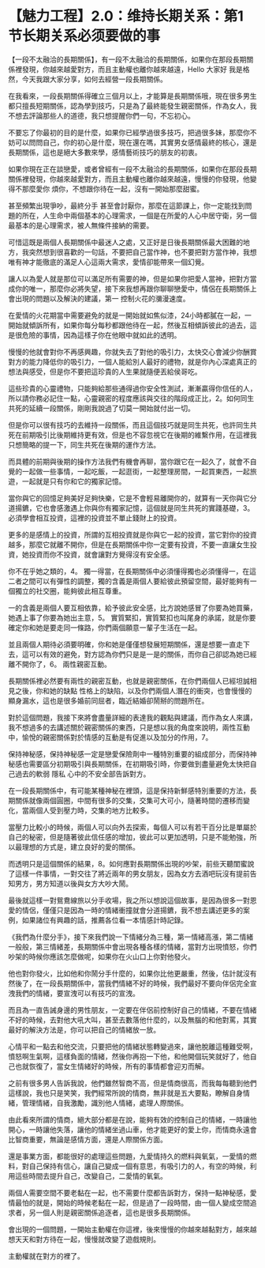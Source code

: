 # 【魅力工程】2.0：维持长期关系：第1节长期关系必须要做的事

【一段不太融洽的長期關係】，有一段不太融洽的長期關係，如果你在那段長期關係裡發現，你越來越愛對方，而且主動權也離你越來越遠，Hello 大家好 我是格然，今天我跟大家分享，如何去經營一段長期關係。

在我看來，一段長期關係得確立三個月以上，才能算是長期關係哦，現在很多男生都只擅長短期關係，認為學到技巧，只是為了最終能發生親密關係，作為女人，我不想去評論那些人的道德，我只想提醒你們一句，不忘初心。

不要忘了你最初的目的是什麼，如果你已經學過很多技巧，把過很多妹，那麼你不妨可以問問自己，你的初心是什麼，現在還在嗎，其實男女感情最終的核心，還是長期關係，這也是絕大多數來學，感情藝術技巧的朋友的初衷。

如果你現在正在談戀愛，或者曾經有一段不太融洽的長期關係，如果你在那段長期關係裡發現，你越來越愛對方，而且主動權也離你越來越遠，慢慢的你發現，他變得不那麼愛你 煩你，不想跟你待在一起，沒有一開始那麼甜蜜。

甚至頻繁出現爭吵，最終分手 甚至會討厭你，那麼在這節課上，你一定能找到問題的所在，人生命中兩個基本的心理需求，一個是在所愛的人心中居守衛，另一個最基本的是心理需求，被人無條件接納的需要。

可惜這既是兩個人長期關係中最迷人之處，又正好是日後長期關係最大困難的地方，我突然想到很喜歡的一句話，不要把自己當作神，也不要把對方當作神，我想唯有神才能徹底的滿足人心這兩大需求，愛情卻能帶來一個幻覺。

讓人以為愛人就是那位可以滿足所有需要的神，但是如果你把愛人當神，把對方當成你的唯一，那麼你必將失望，接下來我想再跟你聊聊戀愛中，情侶在長期關係上會出現的問題以及解決的建議，第一 控制火花的瀰漫速度。

在愛情的火花期當中需要避免的就是一開始就如焦似漆，24小時都膩在一起，一開始就傾訴所有，如果你每分每秒都跟他待在一起，然後互相傾訴彼此的過去，這是很危險的事情，因為這樣子你在他眼中就如此的透明。

慢慢的他就會對你不再感興趣，你就失去了對他的吸引力，太快交心會減少你酬賞對方的能力降低你的吸引力，一個人能給別人最好的禮物，就是你內心深處真正的想法與感受，但是你不要把這珍貴的人生果就隨便丟給侯哥吃。

這些珍貴的心靈禮物，只能夠給那些通得過你安全性測試，漸漸贏得你信任的人，所以請你務必記住一點，心靈親密的程度應該與交往的階段成正比，2。如何同生共死的延續一段關係，剛剛我說過了切莫一開始就付出一切。

但是你可以很有技巧的去維持一段關係，而且這個技巧就是同生共死，也許同生共死在前期吸引比後期維持更有效，但是也不容忽視它在後期的維繫作用，在這裡我只想簡略的提一下，同生共死在後期的運作方法。

而具體的前期與後期的操作方法我們有機會再聊，當你跟它在一起久了，就會不自覺的一起做一些事情，一起吃飯，一起逛街，一起整理房間，一起買東西，一起旅遊，一起就是只有你和它的獨家記憶。

當你與它的回憶足夠美好足夠快樂，它是不會輕易離開你的，就算有一天你與它分道揚鑣，它也會感激遇上你與你有獨家記憶，這個就是同生共死的實踐基礎，3。 必須學會相互投資，這裡的投資並不單止錢財上的投資。

更多的是感情上的投資，所謂的互相投資就是你與它一起的投資，當它對你的投資越多，那麼它就離不開你，但是在長期關係中你一定要有投資，不要一直讓女生投資，她投資而你不投資，就會讓對方覺得沒有安全感。

你不在乎她之類的，4。 獨一得當，在長期關係中必須懂得獨也必須懂得一，在這二者之間可以有彈性的調整，獨的含義是兩個人要給彼此預留空間，最好能夠有一個獨立的社交圈，能夠彼此相互尊重。

一的含義是兩個人要互相依靠，給予彼此安全感，比方說她感冒了你要為她買藥，她遇上事了你要為她出主意，5。 實質緊扣，實質緊扣也叫尾身的承諾，就是你要確定你和她是要走同一條路，你們兩個願意一輩子生活在一起。

並且兩個人期待必須要明確，你和她是僅僅想發展短期關係，還是想要一直走下去，這可以有效的避免，對方認為你們只是是一是的關係，而你自己卻認為她已經離不開你了，6。 兩性親密互動。

長期關係裡必然要有兩性的親密互動，也就是親密關係，在你們兩個人已經坦誠相見之後，你和她的缺點 性格上的缺陷，以及你們兩個人潛在的衝突，也會慢慢的顯身漏水，這也是很多婚前同屈者，臨近結婚卻鬧掰的問題所在。

對於這個問題，我接下來將會盡量詳細的表達我的觀點與建議，而作為女人來講，我不想過多的去講述關於親密關係的東西，只是想以我的角度來說明，兩性互動中，愉悅的親密關係對於情感的互動是有促進以及加分的作用，7。

 保持神秘感，保持神秘感一定是戀愛保險劑中一種特別重要的組成部分，而保持神秘感也需要區分初期吸引與長期關係，在初期吸引時，你要做到盡量避免太快把自己過去的軟弱 隱私 心中的不安全部告訴對方。

在一段長期關係中，有可能某種神秘在裡頭，這是保持新鮮感特別重要的方法，長期關係就像兩個圓圈，中間有很多的交集，交集可大可小，隨著時間的遷移而變化，當兩個人受到壓力時，交集的地方比較多。

當壓力比較小的時候，兩個人可以向外去探索，每個人可以有若干百分比是單屬於自己的秘密，但是隨著彼此信任感的增加，彼此可以更加透明，只是不能勉強，所以最理想的方式是，建立良好的愛的關係。

而透明只是這個關係的結果，8。如何應對長期關係出現的吵架，前些天聽閨蜜說了這樣一件事情，一對交往了將近兩年的男女朋友，因為女方去酒吧玩沒有提前告知男方，男方知道以後與女方大吵大鬧。

最後就這樣一對鴛鴦線旅以分手收場，我之所以想說這個故事，是因為很多一對恩愛的情侶，僅僅只是因為一時的情緒衝撞就會分道揚鑣，我不想去講述更多的案例，如果諸位有興趣的話，推薦各位看一本情感計時記錄。

《我們為什麼分手》，接下來我們說一下情緒分為三種，第一情緒高漲，第二情緒一般般，第三情緒差，長期關係中會出現各種各樣的情緒，當對方出現憤怒，你們吵架的時候你應該怎麼做呢，如果你在火山口上你對他發火。

他也對你發火，比如他和你鬧分手什麼的，如果你比他更嚴重，然後，估計就沒有然後了，在一段長期關係中，當我們情緒不好的時候，我們最好不要向伴侶完全宣洩我們的情緒，要宣洩可以有技巧的宣洩。

而且為一直告誡身邊的男性朋友，一定要在伴侶前控制好自己的情緒，不要在情緒不好的時候，去對他大吼大叫，甚至去數落他什麼的，以及無腦的和他對罵，其實最好的解決方法是，你可以把自己的情緒放一放。

心情平和一點去和他交流，只要把他的情緒狀態轉變過來，讓他脫離這種難受啊，憤怒啊生氣啊，這樣負面的情緒，然後你再抱一下他，和他開個玩笑就好了，他自己也就恢復了，當女生情緒好的時候，所有的事情都會迎刃而解。

之前有很多男人告訴我說，他們雖然智商不高，但是情商很高，而我每每聽到他們這樣說，我也只是笑笑，我們經常所說的情商，無非就是五大要點，瞭解自身情緒，管理情緒，自我激勵，識別他人情緒，處理人際關係。

由此看來所謂的情商，絕大部分都是在說，能夠有效的控制自己的情緒，一時讓他開心，一時讓他失落，讓他的情緒坐過山車，他才能更好的愛上你，而情商永遠會比智商重要，無論是感情方面，還是人際關係方面。

還是事業方面，都能很好的處理這些問題，九愛情持久的燃料與氧氣，一愛情的燃料，對自己保持有信心，讓自己變成一個有意思，有吸引力的人，有空的時候，利用這些時間去提升自己，改變自己，二愛情的氧氣。

兩個人需要空間不要老黏在一起，也不需要什麼都告訴對方，保持一點神秘感，愛情最怕的就是，開始的時候老黏在一起，但是過了一段時間，由一個人變成空間追求者，另一個人則是親密關係追逐者，這也是很多長期關係。

會出現的一個問題，一開始主動權在你這裡，後來慢慢的你越來越黏對方，越來越想天天和對方待在一起，慢慢就改變了遊戲規則。

主動權就在對方的裡了。